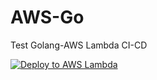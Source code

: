 # AWS-Go
Test Golang-AWS Lambda CI-CD

[![Deploy to AWS Lambda](https://github.com/amurpo/AWS-Go/actions/workflows/deploy.yml/badge.svg)](https://github.com/amurpo/AWS-Go/actions/workflows/deploy.yml)
